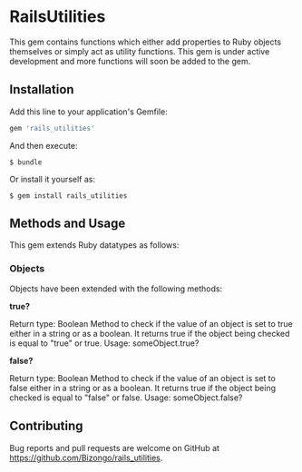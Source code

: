 # RailsUtilities

This gem contains functions which either add properties to Ruby objects themselves or simply act as utility functions. This gem is under active development and more functions will soon be added to the gem.

## Installation

Add this line to your application's Gemfile:

```ruby
gem 'rails_utilities'
```

And then execute:

    $ bundle

Or install it yourself as:

    $ gem install rails_utilities

## Methods and Usage

This gem extends Ruby datatypes as follows:

### Objects

Objects have been extended with the following methods:

**true?**

Return type: Boolean
Method to check if the value of an object is set to true either in a string or as a boolean. It returns true if the object being checked is equal to "true" or true.
Usage:
someObject.true?

**false?**

Return type: Boolean
Method to check if the value of an object is set to false either in a string or as a boolean. It returns true if the object being checked is equal to "false" or false.
Usage:
someObject.false?

## Contributing

Bug reports and pull requests are welcome on GitHub at https://github.com/Bizongo/rails_utilities.
